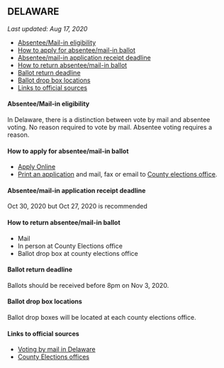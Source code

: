 ## DELAWARE

*Last updated: Aug 17, 2020*

* [Absentee/Mail-in eligibility](#absenteemail-in-eligibility)
* [How to apply for absentee/mail-in ballot](#how-to-apply-for-absenteemail-in-ballot)
* [Absentee/mail-in application receipt deadline](#absenteemail-in-application-receipt-deadline)
* [How to return absentee/mail-in ballot](#how-to-return-absenteemail-in-ballot)
* [Ballot return deadline](#ballot-return-deadline)
* [Ballot drop box locations](#ballot-drop-box-locations)
* [Links to official sources](#links-to-official-sources)


#### Absentee/Mail-in eligibility
In Delaware, there is a distinction between vote by mail and absentee voting. No reason required to vote by mail. Absentee voting requires a reason.


#### How to apply for absentee/mail-in ballot
* [Apply Online](https://ivote.de.gov/VoterView)
* [Print an application](https://elections.delaware.gov/pubs/pdfs/VoteByMail_ApplicationForm.pdf) and mail, fax or email to [County elections office](https://elections.delaware.gov/locations.shtml).


#### Absentee/mail-in application receipt deadline
Oct 30, 2020 but Oct 27, 2020 is recommended


#### How to return absentee/mail-in ballot
* Mail
* In person at County Elections office
* Ballot drop box at county elections office

#### Ballot return deadline
Ballots should be received before 8pm on Nov 3, 2020.


#### Ballot drop box locations
Ballot drop boxes will be located at each county elections office.

#### Links to official sources
* [Voting by mail in Delaware](https://elections.delaware.gov/services/voter/votebymail/index.shtml)
* [County Elections offices](https://elections.delaware.gov/locations.shtml)
